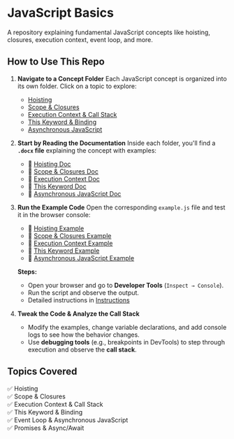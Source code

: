 # **JavaScript Basics**

A repository explaining fundamental JavaScript concepts like hoisting, closures, execution context, event loop, and more.

## **How to Use This Repo**

1. **Navigate to a Concept Folder**
   Each JavaScript concept is organized into its own folder. Click on a topic to explore:

   - [Hoisting](./concepts/hoisting)
   - [Scope & Closures](./concepts/scope-closures/)
   - [Execution Context & Call Stack](./concepts/execution-context-and-call-stack/)
   - [This Keyword & Binding](./concepts/this-keyword/)
   - [Asynchronous JavaScript](./concepts/asynchronous-javascript/)

2. **Start by Reading the Documentation**
   Inside each folder, you'll find a **`.docx` file** explaining the concept with examples:

   - 📄 [Hoisting Doc](./concepts/hoisting/explanation.docx)
   - 📄 [Scope & Closures Doc](./concepts/scope-closures/explanation.docx)
   - 📄 [Execution Context Doc](./concepts/execution-context-and-call-stack/explanation.docx)
   - 📄 [This Keyword Doc](./concepts/this-keyword/explanation.docx)
   - 📄 [Asynchronous JavaScript Doc](./concepts/asynchronous-javascript/explanation.docx)

3. **Run the Example Code**
   Open the corresponding `example.js` file and test it in the browser console:

   - 📝 [Hoisting Example](./concepts/hoisting/example.js)
   - 📝 [Scope & Closures Example](./concepts/scope-closures/example.js)
   - 📝 [Execution Context Example](./concepts/execution-context-and-call-stack/example.js)
   - 📝 [This Keyword Example](./concepts/this-keyword/example.js)
   - 📝 [Asynchronous JavaScript Example](./concepts/asynchronous-javascript/example.js)

   **Steps:**

   - Open your browser and go to **Developer Tools** (`Inspect → Console`).
   - Run the script and observe the output.
   - Detailed instructions in [Instructions](./concepts/README.md)

4. **Tweak the Code & Analyze the Call Stack**
   - Modify the examples, change variable declarations, and add console logs to see how the behavior changes.
   - Use **debugging tools** (e.g., breakpoints in DevTools) to step through execution and observe the **call stack**.

## **Topics Covered**

✅ Hoisting  
✅ Scope & Closures  
✅ Execution Context & Call Stack  
✅ This Keyword & Binding  
✅ Event Loop & Asynchronous JavaScript  
✅ Promises & Async/Await
